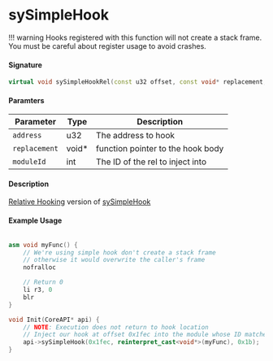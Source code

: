 # sySimpleHook
!!! warning
    Hooks registered with this function will not create a stack frame. You must be careful about register usage to avoid crashes.
#### Signature
``` cpp
virtual void sySimpleHookRel(const u32 offset, const void* replacement, int moduleId);
```

#### Paramters

| Parameter      | Type     | Description                       |
| ---------------| -------- | --------------------------------- |
| `address`      | u32      | The address to hook               |
| `replacement`  | void*    | function pointer to the hook body |
| `moduleId`     | int      | The ID of the rel to inject into  |

#### Description
[Relative Hooking](../CoreAPI.md/#static-hooking-vs-rel-hooking) version of [sySimpleHook](./simple-hook.md)

#### Example Usage

``` cpp

asm void myFunc() {
    // We're using simple hook don't create a stack frame 
    // otherwise it would overwrite the caller's frame
    nofralloc

    // Return 0
    li r3, 0
    blr
}

void Init(CoreAPI* api) {
    // NOTE: Execution does not return to hook location
    // Inject our hook at offset 0x1fec into the module whose ID matches 0x1b
    api->sySimpleHook(0x1fec, reinterpret_cast<void*>(myFunc), 0x1b);
}
```